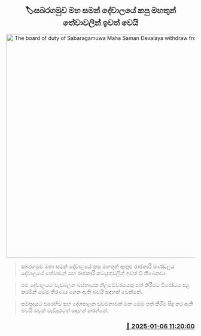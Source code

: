 <p align='center'><b><h2 align='center' title='The board of duty of Sabaragamuwa Maha Saman Devalaya withdraw from the temple'>🏷සබරගමුව මහ සමන් දේවාලයේ කපු මහතුන් තේවාවලින් ඉවත් වෙයි</h2></b></p>
<p align='center'><img src='https://helakuru.sgp1.cdn.digitaloceanspaces.com/esana/images/lib/sabaragamuwa-saman-dewalaya.jpg' width='600' alt='The board of duty of Sabaragamuwa Maha Saman Devalaya withdraw from the temple'></p>

> සබරගමුව මහා සමන් දේවාලයේ කපු මහතුන් ඇතුළු රාජකාරී මණ්ඩලය දේවාලයේ තේවාවන් සහ රාජකාරී කටයුතුවලින් ඉවත් වී තිබෙනවා.

> එම දේවාලයට වැඩබලන බස්නායක නිලමේවරයෙකු පත් කිරීමට විරෝධය පළ කරමින් මෙම තීරණය ගෙන ඇති බවයි සඳහන් වෙන්නේ.

> සම්ප්‍රදායට එරෙහිව සහ දේශපාලන වුවමනාවන් මත මෙම පත් කිරීම සිදු කර ඇති බවයි ඔවුන් වැඩිදුරටත් සඳහන් කරන්නේ.



<h3 align='right'><a href='https://www.helakuru.lk/esana/p/106346/'>📅 2025-01-06 11:20:00</a></h3>
